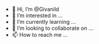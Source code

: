 - 👋 Hi, I’m @Givanild
- 👀 I’m interested in ...
- 🌱 I’m currently learning ...
- 💞️ I’m looking to collaborate on ...
- 📫 How to reach me ...

<!---
Givanild/Givanild is a ✨ special ✨ repository because its `README.md` (this file) appears on your GitHub profile.
You can click the Preview link to take a look at your changes.
--->
